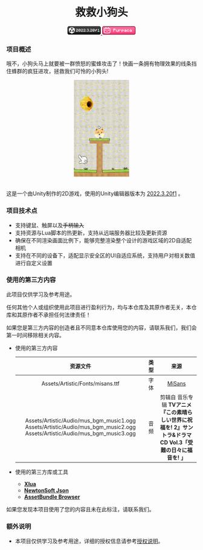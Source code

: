 <div align="center">

# 救救小狗头

<a href="https://unity.com/releases/editor/whats-new/2022.3.20#notes">
<img src="./docs/images/badge_unity.png" alt="unity_version_2022.3.20f1" height=22 />
</a>
<a href="https://space.bilibili.com/3546697445673471">
<img src="./docs/images/badge_btv.png" alt="bilibili_purpaca" height=22 />
</a>

</div>

### 项目概述
哦不，小狗头马上就要被一群愤怒的蜜蜂攻击了！快画一条拥有物理效果的线条挡住蜂群的疯狂进攻，拯救我们可怜的小狗头! 

<div align="center">

<img src="./docs/images/readme_game_sample.gif" alt="game_sample" height=256 />

<br/>

</div>

<br/>

这是一个由Unity制作的2D游戏，使用的Unity编辑器版本为 [2022.3.20f1](https://unity.com/releases/editor/whats-new/2022.3.20#notes) 。

### 项目技术点
- 支持键鼠、触屏以及~~手柄输入~~
- 支持资源与Lua脚本的热更新，支持从远端服务器比较及更新资源
- 确保在不同渲染画面比例下，能够完整渲染整个设计的游戏区域的2D自适配相机
- 支持在不同的设备下，适配显示安全区的UI自适应系统，支持用户对相关数值进行自定义设置

### 使用的第三方内容
此项目仅供学习及参考用途。 

任何其他个人或组织使用此项目进行盈利行为，均与本仓库及其原作者无关，本仓库和其原作者不承担任何法律责任！  

如果您是第三方内容的创造者且不同意本仓库使用您的内容，请联系我们，我们会第一时间移除相关内容。   

- 使用的第三方内容  

  |资源文件|类型|来源|
  |:-:|:-:|:-:|
  |Assets/Artistic/Fonts/misans.ttf|字体|[MiSans](https://hyperos.mi.com/font/zh/)|
  |Assets/Artistic/Audio/mus_bgm_music1.ogg  Assets/Artistic/Audio/mus_bgm_music2.ogg  Assets/Artistic/Audio/mus_bgm_music3.ogg|音频|剪辑自 音乐专辑  **TVアニメ『この素晴らしい世界に祝福を! 2』サントラ&ドラマCD Vol.3「受難の日々に福音を! 」**|

- 使用的第三方库或工具
  - [**Xlua**](https://github.com/Tencent/xLua)
  - [**NewtonSoft Json**](https://www.newtonsoft.com/json)
  - [**AssetBundle Browser**](https://github.com/Unity-Technologies/AssetBundles-Browser)

如果您发现本项目使用了您的内容且未在此标注，请联系我们。

### 额外说明
- 本项目仅供学习及参考用途，详细的授权信息请参考[授权说明](LICENSE.md)。